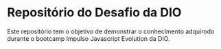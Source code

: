 # Repositório do Desafio da DIO

 Este repositório tem o objetivo de demonstrar o conhecimento adquirodo durante o bootcamp Impulso Javascript Evolution da DIO.

